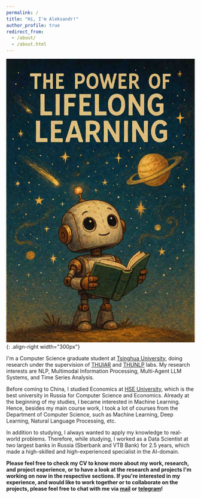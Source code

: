 ```yaml
---
permalink: /
title: "Hi, I'm Aleksandr!"
author_profile: true
redirect_from: 
  - /about/
  - /about.html
---
```


![Illustation of the life philosophy](/images/The_Power_of_Lifelong_Learning_smaller.jpg){: .align-right width="300px"}

I'm a Computer Science graduate student at [Tsinghua University](https://www.tsinghua.edu.cn/en/About/General_Information.htm), doing research under the supervision of [THUIAR](https://thuiar.github.io/) and [THUNLP](https://nlp.csai.tsinghua.edu.cn/) labs. My research interests are NLP, Multimodal Information Processing, Multi-Agent LLM Systems, and Time Series Analysis. 

Before coming to China, I studied Economics at [HSE University](https://www.hse.ru/en/), which is the best university in Russia for Computer Science and Economics. Already at the beginning of my studies, I became interested in Machine Learning. Hence, besides my main course work, I took a lot of courses from the Department of Computer Science, such as Machine Learning, Deep Learning, Natural Language Processing, etc.

In addition to studying, I always wanted to apply my knowledge to real-world problems. Therefore, while studying, I worked as a Data Scientist at two largest banks in Russia (Sberbank and VTB Bank) for 2.5 years, which made a high-skilled and high-experienced specialist in the AI-domain. 

**Please feel free to check my CV to know more about my work, research, and project experience, or to have a look at the research and projects I'm working on now in the respective sections. If you're interested in my experience, and would like to work together or to collaborate on the projects, please feel free to chat with me via [mail](mailto:algazinovalexandr@gmail.com) or [telegram](https://t.me/krasnorechivyy)!**

